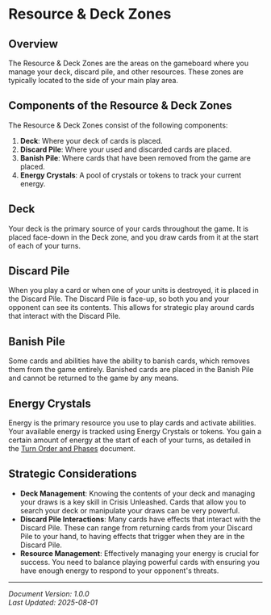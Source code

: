 # Resource & Deck Zones

## Overview

The Resource & Deck Zones are the areas on the gameboard where you manage your deck, discard pile, and other resources. These zones are typically located to the side of your main play area.

## Components of the Resource & Deck Zones

The Resource & Deck Zones consist of the following components:

1. **Deck**: Where your deck of cards is placed.
2. **Discard Pile**: Where your used and discarded cards are placed.
3. **Banish Pile**: Where cards that have been removed from the game are placed.
4. **Energy Crystals**: A pool of crystals or tokens to track your current energy.

## Deck

Your deck is the primary source of your cards throughout the game. It is placed face-down in the Deck zone, and you draw cards from it at the start of each of your turns.

## Discard Pile

When you play a card or when one of your units is destroyed, it is placed in the Discard Pile. The Discard Pile is face-up, so both you and your opponent can see its contents. This allows for strategic play around cards that interact with the Discard Pile.

## Banish Pile

Some cards and abilities have the ability to banish cards, which removes them from the game entirely. Banished cards are placed in the Banish Pile and cannot be returned to the game by any means.

## Energy Crystals

Energy is the primary resource you use to play cards and activate abilities. Your available energy is tracked using Energy Crystals or tokens. You gain a certain amount of energy at the start of each of your turns, as detailed in the [Turn Order and Phases](./../rulebook/turn_order_and_phases.md) document.

## Strategic Considerations

- **Deck Management**: Knowing the contents of your deck and managing your draws is a key skill in Crisis Unleashed. Cards that allow you to search your deck or manipulate your draws can be very powerful.
- **Discard Pile Interactions**: Many cards have effects that interact with the Discard Pile. These can range from returning cards from your Discard Pile to your hand, to having effects that trigger when they are in the Discard Pile.
- **Resource Management**: Effectively managing your energy is crucial for success. You need to balance playing powerful cards with ensuring you have enough energy to respond to your opponent's threats.

---

*Document Version: 1.0.0*  
*Last Updated: 2025-08-01*
